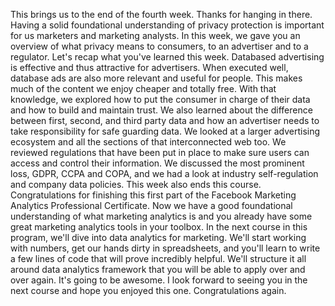 
This brings us to the end of the fourth week. Thanks for hanging in there. Having a solid foundational understanding of privacy protection is important for us marketers and marketing analysts. In this week, we gave you an overview of what privacy means to consumers, to an advertiser and to a regulator. Let's recap what you've learned this week. Databased advertising is effective and thus attractive for advertisers. When executed well, database ads are also more relevant and useful for people. This makes much of the content we enjoy cheaper and totally free. With that knowledge, we explored how to put the consumer in charge of their data and how to build and maintain trust. We also learned about the difference between first, second, and third party data and how an advertiser needs to take responsibility for safe guarding data. We looked at a larger advertising ecosystem and all the sections of that interconnected web too. We reviewed regulations that have been put in place to make sure users can access and control their information. We discussed the most prominent loss, GDPR, CCPA and COPA, and we had a look at industry self-regulation and company data policies. This week also ends this course. Congratulations for finishing this first part of the Facebook Marketing Analytics Professional Certificate. Now we have a good foundational understanding of what marketing analytics is and you already have some great marketing analytics tools in your toolbox. In the next course in this program, we'll dive into data analytics for marketing. We'll start working with numbers, get our hands dirty in spreadsheets, and you'll learn to write a few lines of code that will prove incredibly helpful. We'll structure it all around data analytics framework that you will be able to apply over and over again. It's going to be awesome. I look forward to seeing you in the next course and hope you enjoyed this one. Congratulations again.